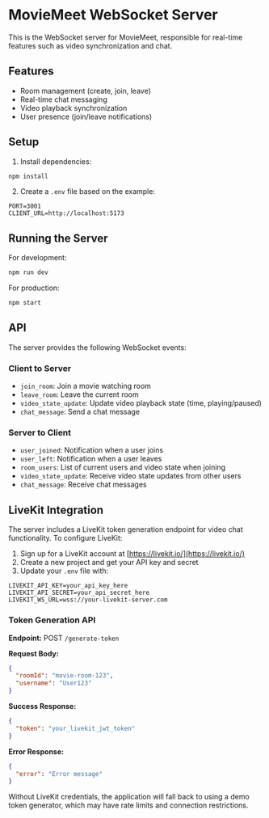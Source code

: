 # MovieMeet WebSocket Server

This is the WebSocket server for MovieMeet, responsible for real-time features such as video synchronization and chat.

## Features

- Room management (create, join, leave)
- Real-time chat messaging
- Video playback synchronization
- User presence (join/leave notifications)

## Setup

1. Install dependencies:

```bash
npm install
```

2. Create a `.env` file based on the example:

```
PORT=3001
CLIENT_URL=http://localhost:5173
```

## Running the Server

For development:

```bash
npm run dev
```

For production:

```bash
npm start
```

## API

The server provides the following WebSocket events:

### Client to Server

- `join_room`: Join a movie watching room
- `leave_room`: Leave the current room
- `video_state_update`: Update video playback state (time, playing/paused)
- `chat_message`: Send a chat message

### Server to Client

- `user_joined`: Notification when a user joins
- `user_left`: Notification when a user leaves
- `room_users`: List of current users and video state when joining
- `video_state_update`: Receive video state updates from other users
- `chat_message`: Receive chat messages

## LiveKit Integration

The server includes a LiveKit token generation endpoint for video chat functionality. To configure LiveKit:

1. Sign up for a LiveKit account at [https://livekit.io/](https://livekit.io/)
2. Create a new project and get your API key and secret
3. Update your `.env` file with:

```
LIVEKIT_API_KEY=your_api_key_here
LIVEKIT_API_SECRET=your_api_secret_here
LIVEKIT_WS_URL=wss://your-livekit-server.com
```

### Token Generation API

**Endpoint:** POST `/generate-token`

**Request Body:**
```json
{
  "roomId": "movie-room-123",
  "username": "User123"
}
```

**Success Response:**
```json
{
  "token": "your_livekit_jwt_token"
}
```

**Error Response:**
```json
{
  "error": "Error message"
}
```

Without LiveKit credentials, the application will fall back to using a demo token generator, which may have rate limits and connection restrictions. 